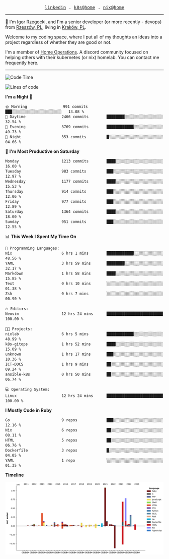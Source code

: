<p align="center">
  <samp>
    <a href="https://www.linkedin.com/in/ajgon">linkedin</a> .
    <a href="https://github.com/deedee-ops/k8s-gitops">k8s@home</a> .
    <a href="https://github.com/deedee-ops/nixlab">nix@home</a>
  </samp>
</p>

----------------------------------------------------------------

:wave: I'm Igor Rzegocki, and I'm a senior developer (or more recently - devops) from [Rzeszów, PL](https://en.wikipedia.org/wiki/Rzesz%C3%B3w), living in [Kraków, PL](https://en.wikipedia.org/wiki/Krak%C3%B3w).

Welcome to my coding space, where I put all of my thoughts an ideas into a project regardless of whether they are good or not.

I'm a member of [Home Operations](https://discord.gg/home-operations). A discord community focused on helping others with their kubernetes (or nix) homelab. You can contact me frequently here.

----------------------------------------------------------------

<!--START_SECTION:waka-->
![Code Time](http://img.shields.io/badge/Code%20Time-698%20hrs%2038%20mins-blue)

![Lines of code](https://img.shields.io/badge/From%20Hello%20World%20I%27ve%20Written-4.8%20million%20lines%20of%20code-blue)

**I'm a Night 🦉** 

```text
🌞 Morning                991 commits         ███░░░░░░░░░░░░░░░░░░░░░░   13.08 % 
🌆 Daytime                2466 commits        ████████░░░░░░░░░░░░░░░░░   32.54 % 
🌃 Evening                3769 commits        ████████████░░░░░░░░░░░░░   49.73 % 
🌙 Night                  353 commits         █░░░░░░░░░░░░░░░░░░░░░░░░   04.66 % 
```
📅 **I'm Most Productive on Saturday** 

```text
Monday                   1213 commits        ████░░░░░░░░░░░░░░░░░░░░░   16.00 % 
Tuesday                  983 commits         ███░░░░░░░░░░░░░░░░░░░░░░   12.97 % 
Wednesday                1177 commits        ████░░░░░░░░░░░░░░░░░░░░░   15.53 % 
Thursday                 914 commits         ███░░░░░░░░░░░░░░░░░░░░░░   12.06 % 
Friday                   977 commits         ███░░░░░░░░░░░░░░░░░░░░░░   12.89 % 
Saturday                 1364 commits        ████░░░░░░░░░░░░░░░░░░░░░   18.00 % 
Sunday                   951 commits         ███░░░░░░░░░░░░░░░░░░░░░░   12.55 % 
```


📊 **This Week I Spent My Time On** 

```text
💬 Programming Languages: 
Nix                      6 hrs 1 mins        ████████████░░░░░░░░░░░░░   48.56 % 
YAML                     3 hrs 59 mins       ████████░░░░░░░░░░░░░░░░░   32.17 % 
Markdown                 1 hrs 58 mins       ████░░░░░░░░░░░░░░░░░░░░░   15.85 % 
Text                     0 hrs 10 mins       ░░░░░░░░░░░░░░░░░░░░░░░░░   01.38 % 
Zsh                      0 hrs 7 mins        ░░░░░░░░░░░░░░░░░░░░░░░░░   00.90 % 

🔥 Editors: 
Neovim                   12 hrs 24 mins      █████████████████████████   100.00 % 

🐱‍💻 Projects: 
nixlab                   6 hrs 5 mins        ████████████░░░░░░░░░░░░░   48.99 % 
k8s-gitops               1 hrs 52 mins       ████░░░░░░░░░░░░░░░░░░░░░   15.09 % 
unknown                  1 hrs 17 mins       ███░░░░░░░░░░░░░░░░░░░░░░   10.36 % 
ICT-DOCS                 1 hrs 9 mins        ██░░░░░░░░░░░░░░░░░░░░░░░   09.24 % 
ansible-k8s              0 hrs 50 mins       ██░░░░░░░░░░░░░░░░░░░░░░░   06.74 % 

💻 Operating System: 
Linux                    12 hrs 24 mins      █████████████████████████   100.00 % 
```

**I Mostly Code in Ruby** 

```text
Go                       9 repos             ███░░░░░░░░░░░░░░░░░░░░░░   12.16 % 
Nix                      6 repos             ██░░░░░░░░░░░░░░░░░░░░░░░   08.11 % 
HTML                     5 repos             ██░░░░░░░░░░░░░░░░░░░░░░░   06.76 % 
Dockerfile               3 repos             █░░░░░░░░░░░░░░░░░░░░░░░░   04.05 % 
YAML                     1 repo              ░░░░░░░░░░░░░░░░░░░░░░░░░   01.35 % 
```



**Timeline**

![Lines of Code chart](https://raw.githubusercontent.com/ajgon/ajgon/master/assets/bar_graph.png)


<!--END_SECTION:waka-->
